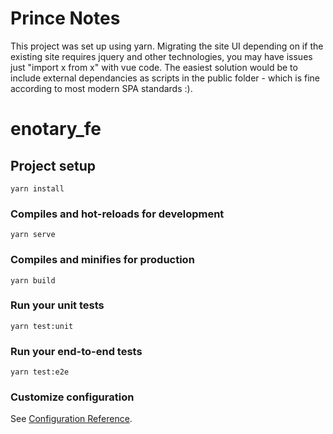 # Prince Notes
This project was set up using yarn. Migrating the site UI depending on if the existing site requires jquery and other technologies, you
may have issues just "import x from x" with vue code. The easiest solution would be to include external dependancies as scripts in the public 
folder - which is fine according to most modern SPA standards :).

# enotary_fe

## Project setup
```
yarn install
```

### Compiles and hot-reloads for development
```
yarn serve
```

### Compiles and minifies for production
```
yarn build
```

### Run your unit tests
```
yarn test:unit
```

### Run your end-to-end tests
```
yarn test:e2e
```

### Customize configuration
See [Configuration Reference](https://cli.vuejs.org/config/).

